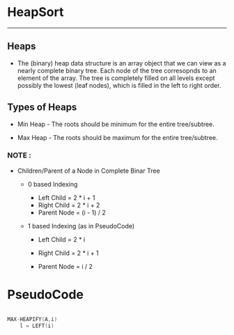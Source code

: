 # HeapSort

---

## Heaps

- The (binary) heap data structure is an array object that we can view as a nearly complete binary tree. Each node of the tree corresopnds to an element of the array. The tree is completely filled on all levels except possibly the lowest (leaf nodes), which is filled in the left to right order.

## Types of Heaps

- Min Heap - The roots should be minimum for the entire tree/subtree.

- Max Heap - The roots should be maximum for the entire tree/subtree.

### NOTE :

- Children/Parent of a Node in Complete Binar Tree

  - 0 based Indexing

    - Left Child = 2 \* i + 1
    - Right Child = 2 \* i + 2
    - Parent Node = (i - 1) / 2

  - 1 based Indexing (as in PseudoCode)

    - Left Child = 2 \* i
    - Right Child = 2 \* i + 1

    - Parent Node = i / 2

# PseudoCode

```cpp

MAX-HEAPIFY(A,i)
    l = LEFT(i)

```
